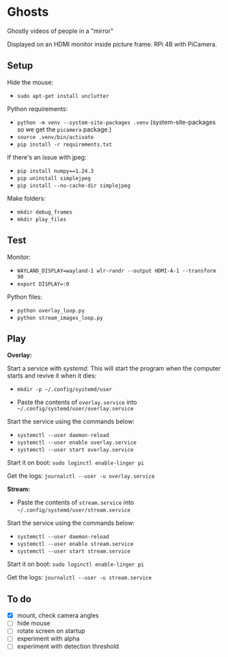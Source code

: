 # Ghosts

Ghostly videos of people in a "mirror"

Displayed on an HDMI monitor inside picture frame. RPi 4B with PiCamera.


## Setup

Hide the mouse:

- `sudo apt-get install unclutter`

Python requirements:
- `python -m venv --system-site-packages .venv` (system-site-packages so we get the `picamera` package.)
- `source .venv/bin/activate`
- `pip install -r requirements.txt`

If there's an issue with jpeg:
- `pip install numpy==1.24.3`
- `pip uninstall simplejpeg`
- `pip install --no-cache-dir simplejpeg`

Make folders:
- `mkdir debug_frames`
- `mkdir play_files`


## Test

Monitor:
- `WAYLAND_DISPLAY=wayland-1 wlr-randr --output HDMI-A-1 --transform 90`
- `export DISPLAY=:0`

Python files:
- `python overlay_loop.py`
- `python stream_images_loop.py`


## Play

**Overlay:**

Start a service with *systemd*. This will start the program when the computer starts and revive it when it dies:

- `mkdir -p ~/.config/systemd/user`

- Paste the contents of `overlay.service` into `~/.config/systemd/user/overlay.service`

Start the service using the commands below:

- `systemctl --user daemon-reload`
- `systemctl --user enable overlay.service`
- `systemctl --user start overlay.service`

Start it on boot: `sudo loginctl enable-linger pi`

Get the logs: `journalctl --user -u overlay.service`

**Stream:**

- Paste the contents of `stream.service` into `~/.config/systemd/user/stream.service`

Start the service using the commands below:

- `systemctl --user daemon-reload`
- `systemctl --user enable stream.service`
- `systemctl --user start stream.service`

Start it on boot: `sudo loginctl enable-linger pi`

Get the logs: `journalctl --user -u stream.service`


## To do

- [X] mount, check camera angles
- [ ] hide mouse
- [ ] rotate screen on startup
- [ ] experiment with alpha
- [ ] experiment with detection threshold
